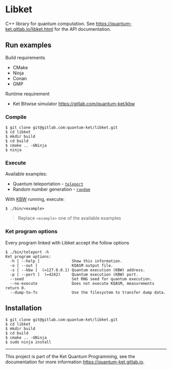 # Libket

C++ library for quantum computation. See
https://quantum-ket.gitlab.io/libket.html for the API documentation.

## Run examples

Build requirements

* CMake 
* Ninja
* Conan 
* GMP

Runtime requirement

* Ket Bitwise simulator https://gitlab.com/quantum-ket/kbw

### Compile 

```console
$ git clone git@gitlab.com:quantum-ket/libket.git
$ cd libket
$ mkdir build
$ cd build
$ cmake .. -GNinja
$ ninja
```

### Execute 

Available examples:

* Quantum teleportation - [`teleport`](examples/teleport.cpp) 
* Random number generation - [`random`](examples/random.cpp) 

With [KBW](https://gitlab.com/quantum-ket/kbw#installation) running, execute:
```console
$ ./bin/<example>
```
> Replace `<example>` one of the available examples

### Ket program options

Every program linked with Libket accept the follow options 

```console
$ ./bin/teleport -h
Ket program options:
  -h [ --help ]              Show this information.
  -o [ --out ]               KQASM output file.
  -s [ --kbw ]  (=127.0.0.1) Quantum execution (KBW) address.
  -p [ --port ]  (=4242)     Quantum execution (KBW) port.
  --seed                     Set RNG seed for quantum execution.
  --no-execute               Does not execute KQASM, measurements return 0.
  --dump-to-fs               Use the filesystem to transfer dump data.
```

## Installation

```console
$ git clone git@gitlab.com:quantum-ket/libket.git
$ cd libket
$ mkdir build
$ cd build
$ cmake .. -GNinja
$ sudo ninja install
```

-----------

This project is part of the Ket Quantum Programming, see the documentation for
more information https://quantum-ket.gitlab.io.
